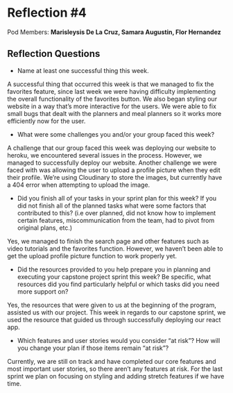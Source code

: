 # Reflection #4

Pod Members: **Marisleysis De La Cruz, Samara Augustin, Flor Hernandez**

## Reflection Questions

* Name at least one successful thing this week.

A successful thing that occurred this week is that we managed to fix the favorites feature, since last week we were having difficulty implementing the overall functionality of the favorites button.
We also began styling our website in a way that’s more interactive for the users. 
We were able to fix small bugs that dealt with the planners and meal planners so it works more efficiently now for the user.

* What were some challenges you and/or your group faced this week?

A challenge that our group faced this week was deploying our website to heroku, we encountered several issues in the process. However, we managed to successfully deploy our website.
Another challenge we were faced with was allowing the user to upload a profile picture when they edit their profile. We’re using Cloudinary to store the images, but currently have a 404 error when attempting to upload the image. 


* Did you finish all of your tasks in your sprint plan for this week? If you did not finish all of the planned tasks what were some factors that contributed to this?  (i.e over planned, did not know how to implement certain features, miscommunication from the team, had to pivot from original plans, etc.)

Yes, we managed to finish the search page and other features such as video tutorials and the favorites function. However, we haven’t been able to get the upload profile picture function to work properly yet. 

* Did the resources provided to you help prepare you in planning and executing your capstone project sprint this week? Be specific, what resources did you find particularly helpful or which tasks did you need more support on?

Yes, the resources that were given to us at the beginning of the program, assisted us with our project. This week in regards to our capstone sprint, we used the resource that guided us through successfully deploying our react app.


* Which features and user stories would you consider “at risk”? How will you change your plan if those items remain “at risk”?

Currently, we are still on track and have completed our core features and most important user stories, so there aren’t any features at risk. For the last sprint we plan on focusing on styling and adding stretch features if we have time. 
